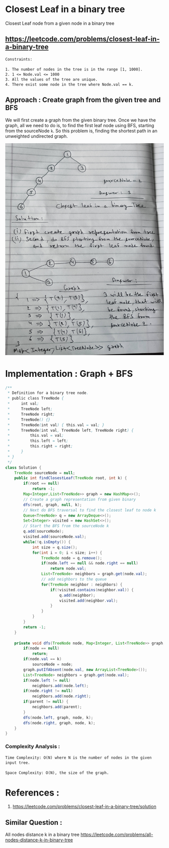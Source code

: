 # Closest Leaf in a binary tree
Closest Leaf node from a given node in a binary tree

## https://leetcode.com/problems/closest-leaf-in-a-binary-tree

```
Constraints:

1. The number of nodes in the tree is in the range [1, 1000].
2. 1 <= Node.val <= 1000
3. All the values of the tree are unique.
4. There exist some node in the tree where Node.val == k.

```


## Approach : Create graph from the given tree and BFS
We will first create a graph from the given binary tree. Once we have the graph, all we need to do is, to find the first leaf node using BFS, starting from the sourceNode `k`.
So this problem is, finding the shortest path in an unweighted undirected graph. 

!["Closest leaf in a binary tree"](closest-leaf-in-a-binary-tree.jpg?raw=true)

# Implementation : Graph + BFS
```java
/**
 * Definition for a binary tree node.
 * public class TreeNode {
 *     int val;
 *     TreeNode left;
 *     TreeNode right;
 *     TreeNode() {}
 *     TreeNode(int val) { this.val = val; }
 *     TreeNode(int val, TreeNode left, TreeNode right) {
 *         this.val = val;
 *         this.left = left;
 *         this.right = right;
 *     }
 * }
 */
class Solution {
    TreeNode sourceNode = null;
    public int findClosestLeaf(TreeNode root, int k) {
        if(root == null)
            return -1;
        Map<Integer,List<TreeNode>> graph = new HashMap<>();
        // Create a graph representation from given binary 
        dfs(root, graph, null, k);
        // Next do BFS traversal to find the closest leaf to node k
        Queue<TreeNode> q = new ArrayDeque<>();
        Set<Integer> visited = new HashSet<>();
        // Start the BFS from the sourceNode k
        q.add(sourceNode);
        visited.add(sourceNode.val);
        while(!q.isEmpty()) {
            int size = q.size();
            for(int i = 0; i < size; i++) {
                TreeNode node = q.remove();
                if(node.left == null && node.right == null)
                    return node.val;
                List<TreeNode> neighbors = graph.get(node.val);
                // add neighbors to the queue
                for(TreeNode neighbor : neighbors) {
                    if(!visited.contains(neighbor.val)) {
                        q.add(neighbor);
                        visited.add(neighbor.val);
                    }  
                }
            }
        }
        return -1;
    }
    
    private void dfs(TreeNode node, Map<Integer, List<TreeNode>> graph, TreeNode parent, int k) {
        if(node == null)
            return;
        if(node.val == k)
            sourceNode = node;
        graph.putIfAbsent(node.val, new ArrayList<TreeNode>());
        List<TreeNode> neighbors = graph.get(node.val);
        if(node.left != null)
            neighbors.add(node.left);
        if(node.right != null)
            neighbors.add(node.right);
        if(parent != null) {
            neighbors.add(parent);
        }
        dfs(node.left, graph, node, k);
        dfs(node.right, graph, node, k);
    }
}
```

### Complexity Analysis :
```
Time Complexity: O(N) where N is the number of nodes in the given input tree.

Space Complexity: O(N), the size of the graph.
```


# References :
1. https://leetcode.com/problems/closest-leaf-in-a-binary-tree/solution

## Similar Question :
All nodes distance k in a binary tree https://leetcode.com/problems/all-nodes-distance-k-in-binary-tree
